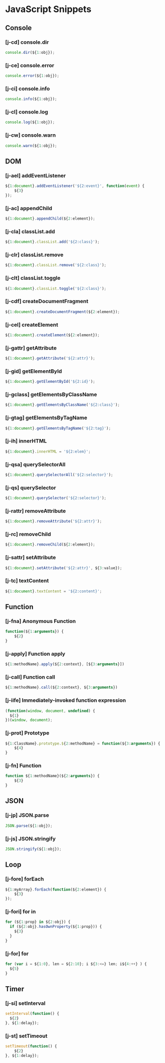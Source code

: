 # JavaScript Snippets

## Console

### [j-cd] console.dir

```javascript
console.dir(${1:obj});
```

### [j-ce] console.error

```javascript
console.error(${1:obj});
```

### [j-ci] console.info

```javascript
console.info(${1:obj});
```

### [j-cl] console.log

```javascript
console.log(${1:obj});
```

### [j-cw] console.warn

```javascript
console.warn(${1:obj});
```

## DOM

### [j-ael] addEventListener

```javascript
${1:document}.addEventListener('${2:event}', function(event) {
    ${3}
});
```

### [j-ac] appendChild

```javascript
${1:document}.appendChild(${2:element});
```

### [j-cla] classList.add

```javascript
${1:document}.classList.add('${2:class}');
```

### [j-clr] classList.remove

```javascript
${1:document}.classList.remove('${2:class}');
```

### [j-clt] classList.toggle

```javascript
${1:document}.classList.toggle('${2:class}');
```

### [j-cdf] createDocumentFragment

```javascript
${1:document}.createDocumentFragment(${2:element});
```

### [j-cel] createElement

```javascript
${1:document}.createElement(${2:element});
```

### [j-gattr] getAttribute

```javascript
${1:document}.getAttribute('${2:attr}');
```

### [j-gid] getElementById

```javascript
${1:document}.getElementById('${2:id}');
```

### [j-gclass] getElementsByClassName

```javascript
${1:document}.getElementsByClassName('${2:class}');
```

### [j-gtag] getElementsByTagName

```javascript
${1:document}.getElementsByTagName('${2:tag}');
```

### [j-ih] innerHTML

```javascript
${1:document}.innerHTML = '${2:elem}';
```

### [j-qsa] querySelectorAll

```javascript
${1:document}.querySelectorAll('${2:selector}');
```

### [j-qs] querySelector

```javascript
${1:document}.querySelector('${2:selector}');
```

### [j-rattr] removeAttribute

```javascript
${1:document}.removeAttribute('${2:attr}');
```

### [j-rc] removeChild

```javascript
${1:document}.removeChild(${2:element});
```

### [j-sattr] setAttribute

```javascript
${1:document}.setAttribute('${2:attr}', ${3:value});
```

### [j-tc] textContent

```javascript
${1:document}.textContent = '${2:content}';
```

## Function

### [j-fna] Anonymous Function

```javascript
function(${1:arguments}) {
    ${2}
}
```

### [j-apply] Function apply

```javascript
${1:methodName}.apply(${2:context}, [${3:arguments}])
```

### [j-call] Function call

```javascript
${1:methodName}.call(${2:context}, ${3:arguments})
```

### [j-iife] Immediately-invoked function expression

```javascript
(function(window, document, undefined) {
  ${1}
})(window, document);
```

### [j-prot] Prototype

```javascript
${1:ClassName}.prototype.${2:methodName} = function(${3:arguments}) {
    ${4}
}
```

### [j-fn] Function

```javascript
function ${1:methodName}(${2:arguments}) {
    ${3}
}
```

## JSON

### [j-jp] JSON.parse

```javascript
JSON.parse(${1:obj});
```

### [j-js] JSON.stringify

```javascript
JSON.stringify(${1:obj});
```

## Loop

### [j-fore] forEach

```javascript
${1:myArray}.forEach(function(${2:element}) {
    ${3}
});
```

### [j-fori] for in

```javascript
for (${1:prop} in ${2:obj}) {
  if (${2:obj}.hasOwnProperty(${1:prop})) {
    ${3}
  }
}
```

### [j-for] for

```javascript
for (var i = ${1:0}, len = ${2:10}; i ${3:<=} len; i${4:++} ) {
  ${5}
}
```

## Timer

### [j-si] setInterval

```javascript
setInterval(function() {
  ${2}
}, ${1:delay});
```

### [j-st] setTimeout

```javascript
setTimeout(function() {
    ${2}
}, ${1:delay});
```

